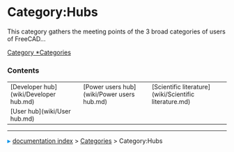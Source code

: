 # Category:Hubs
This category gathers the meeting points of the 3 broad categories of users of FreeCAD\...

[Category   *Categories](Category_Categories.md)

### Contents

|     |     |     |
| --- | --- | --- |
| [Developer hub](wiki/Developer hub.md) | [Power users hub](wiki/Power users hub.md) | [Scientific literature](wiki/Scientific literature.md) |
| [User hub](wiki/User hub.md) |



---
![](images/Right_arrow.png) [documentation index](../README.md) > [Categories](Category_Categories.md) > Category:Hubs
